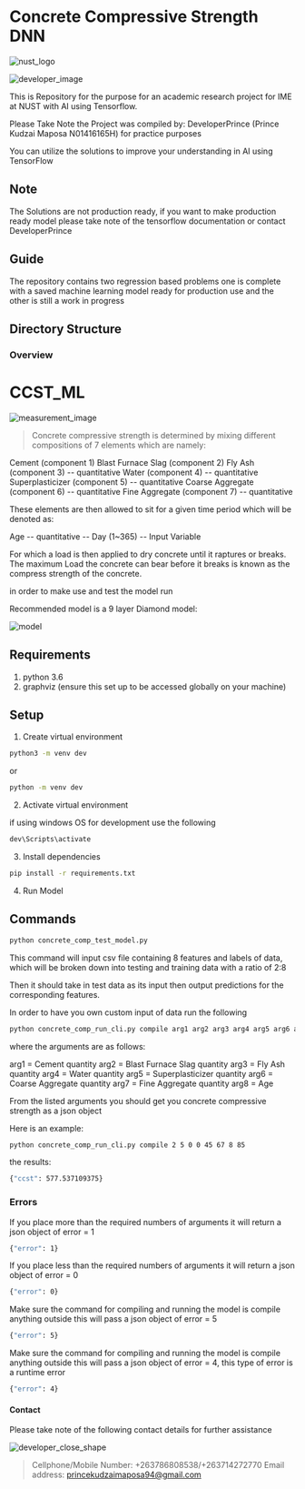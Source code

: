 # Concrete Compressive Strength DNN

![nust_logo](logo_nust_png.png)


![developer_image](developer_shape.png)

This is Repository for the purpose for an academic research project for IME at NUST
with AI using Tensorflow.

Please Take Note the Project was compiled by: DeveloperPrince (Prince Kudzai Maposa N01416165H) for practice purposes

You can utilize the solutions to improve your understanding in AI using TensorFlow

## Note

The Solutions are not production ready, if you want to make production ready model please take note of the tensorflow documentation or contact DeveloperPrince

## Guide

The repository contains two regression based problems one is complete with a saved machine learning model ready for production use and the other is still a work in progress

## Directory Structure

### Overview

# CCST_ML

![measurement_image](measurement-app.png)

>Concrete compressive strength is determined by mixing different compositions of 7 elements which are namely:

Cement (component 1)
Blast Furnace Slag (component 2)
Fly Ash (component 3) -- quantitative
Water (component 4) -- quantitative
Superplasticizer (component 5) -- quantitative
Coarse Aggregate (component 6) -- quantitative
Fine Aggregate (component 7) -- quantitative

These elements are then allowed to sit for a given time period which will be denoted as:

Age -- quantitative -- Day (1~365) -- Input Variable

For which a load is then applied to dry concrete until it raptures or breaks. The maximum Load the concrete can bear before it breaks is known as the compress strength of the concrete.

in order to make use and test the model run

Recommended model is a 9 layer Diamond model:

![model](graph.png)

## Requirements

1. python 3.6
2. graphviz (ensure this set up to be accessed globally on your machine)

## Setup

1. Create virtual environment

```bash
python3 -m venv dev
```

or

```bash
python -m venv dev
```

2. Activate virtual environment

if using windows OS for development use the following

```bash
dev\Scripts\activate
```


3. Install dependencies

```bash
pip install -r requirements.txt
```

4. Run Model

## Commands
```bash
python concrete_comp_test_model.py
```
This command will input csv file containing 8 features and labels of data, which will be broken down into testing and training data with a ratio of 2:8

Then it should take in test data as its input then output predictions for the corresponding features.

In order to have you own custom input of data run the following

```bash
python concrete_comp_run_cli.py compile arg1 arg2 arg3 arg4 arg5 arg6 arg7 arg8
```

where the arguments are as follows:

arg1 = Cement quantity
arg2 = Blast Furnace Slag quantity
arg3 = Fly Ash quantity
arg4 = Water quantity
arg5 = Superplasticizer quantity
arg6 = Coarse Aggregate quantity
arg7 = Fine Aggregate quantity
arg8 = Age

From the listed arguments you should get you concrete compressive strength as a json object

Here is an example:

```bash
python concrete_comp_run_cli.py compile 2 5 0 0 45 67 8 85
```

the results:
```bash
{"ccst": 577.537109375}
```

### Errors

If you place more than the required numbers of arguments it will return a json object of error = 1

```bash
{"error": 1}
```

If you place less than the required numbers of arguments it will return a json object of error = 0

```bash
{"error": 0}
```

Make sure the command for compiling and running the model is compile anything outside this will pass a json object of error = 5

```bash
{"error": 5}
```

Make sure the command for compiling and running the model is compile anything outside this will pass a json object of error = 4, this type of error is a runtime error

```bash
{"error": 4}
```

#### Contact

Please take note of the following contact details for further assistance

![developer_close_shape](developer_shape3.png)

>Cellphone/Mobile Number: +263786808538/+263714272770
>Email address: princekudzaimaposa94@gmail.com




